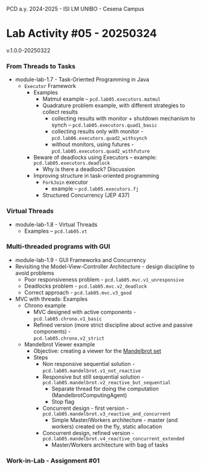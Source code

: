 PCD a.y. 2024-2025 - ISI LM UNIBO - Cesena Campus

# Lab Activity #05 - 20250324

v.1.0.0-20250322

### From Threads to Tasks

- module-lab-1.7 - Task-Oriented Programming in Java  
   - `Executor` Framework  
      - Examples
  	      - Matmul example – `pcd.lab05.executors.matmul`
  	      - Quadrature problem example, with different strategies to collect results
  	         - collecting results with monitor + shutdown mechanism to synch – `pcd.lab05.executors.quad1_basic`
  	         - collecting results only with monitor - `pcd.lab06.executors.quad2_withsynch`
  	         - without monitors, using futures - `pcd.lab05.executors.quad2_withfuture`
  	   - Beware of deadlocks using Executors – example: `pcd.lab05.executors.deadlock`
  	      - Why is there a deadlock? Discussion
      -  Improving structure in task-oriented programming
         -  `ForkJoin` executor           
             -  example – `pcd.lab05.executors.fj`   
         - Structured Concurrency (JEP 437)    

### Virtual Threads 

- module-lab-1.8 - Virtual Threads
   - Examples – `pcd.lab05.vt`


### Multi-threaded programs with GUI

- module-lab-1.9 - GUI Frameworks and Concurrency
- Revisiting the Model-View-Controller Architecture - design discipline to avoid problems
   - Poor responsiveness problem  - `pcd.lab05.mvc.v1_unresponsive`
   - Deadlocks problem - `pcd.lab05.mvc.v2_deadlock`
   - Correct approach - `pcd.lab05.mvc.v3_good`
- MVC with threads: Examples
   - Chrono example 
      - MVC designed with active components - `pcd.lab05.chrono.v1_basic`
      - Refined version (more strict discipline about active and passive components) -   
`pcd.lab05.chrono.v2_strict`
   - Mandelbrot Viewer example
      - Objective: creating a viewer for the [Mandelbrot set](https://en.wikipedia.org/wiki/Mandelbrot_set)   
      - Steps
         - Non responsive sequential solution - `pcd.lab05.mandelbrot.v1_not_reactive`
         - Responsive but still sequential solution - `pcd.lab05.mandelbrot.v2_reactive_but_sequential`
            - Separate thread for doing the computation (MandelbrotComputingAgent)
            - Stop flag 
         - Concurrent design - first version - `pcd.lab05.mandelbrot.v3_reactive_and_concurrent`
            - Simple Master/Workers architecture - master (and workers) created on the fly, static allocation
         - Concurrent design, refined version - `pcd.lab05.mandelbrot.v4_reactive_concurrent_extended`
            - Master/Workers architecture with bag of tasks


### Work-in-Lab - Assignment #01
